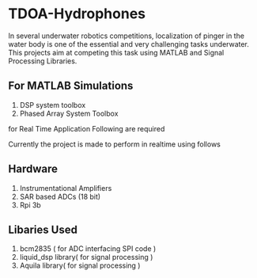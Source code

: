 # TDOA-Hydrophones
In several underwater robotics competitions, localization of pinger in the water body is one of the essential and very challenging tasks underwater. This projects aim at competing this task using MATLAB and Signal Processing Libraries. 

For MATLAB Simulations
----------------------
1. DSP system toolbox
2. Phased Array System Toolbox

for Real Time Application Following are required

Currently the project is made to perform in realtime using follows

Hardware
----------
1. Instrumentational Amplifiers
2. SAR based ADCs (18 bit)
3. Rpi 3b

Libaries Used
-----------
1. bcm2835 ( for ADC interfacing SPI code )
2. liquid_dsp library( for signal processing )
3. Aquila library( for signal processing )
